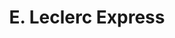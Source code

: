 ---
title: "E. Leclerc Express"
url: /phalsbourg/e-leclerc-express-rue-des-glacis/
shop: supermarché
---